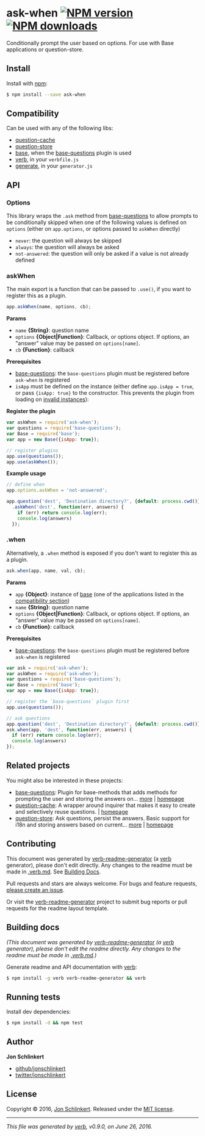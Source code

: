 # ask-when [![NPM version](https://img.shields.io/npm/v/ask-when.svg?style=flat)](https://www.npmjs.com/package/ask-when) [![NPM downloads](https://img.shields.io/npm/dm/ask-when.svg?style=flat)](https://npmjs.org/package/ask-when)

Conditionally prompt the user based on options. For use with Base applications or question-store.

## Install

Install with [npm](https://www.npmjs.com/):

```sh
$ npm install --save ask-when
```

## Compatibility

Can be used with any of the following libs:

* [question-cache](https://github.com/jonschlinkert/question-cache)
* [question-store](https://github.com/jonschlinkert/question-store)
* [base](https://github.com/node-base/base), when the [base-questions](https://github.com/node-base/base-questions) plugin is used
* [verb](https://github.com/verbose/verb), in your `verbfile.js`
* [generate](https://github.com/generate/generate), in your `generator.js`

## API

### Options

This library wraps the `.ask` method from [base-questions](https://github.com/node-base/base-questions) to allow prompts to be conditionally skipped when one of the following values is defined on `options` (either on `app.options`, or options passed to `askWhen` directly)

* `never`: the question will always be skipped
* `always`: the question will always be asked
* `not-answered`: the question will only be asked if a value is not already defined

### askWhen

The main export is a function that can be passed to `.use()`, if you want to register this as a plugin.

```js
app.askWhen(name, options, cb);
```

**Params**

* `name` **{String}**: question name
* `options` **{Object|Function}**: Callback, or options object. If options, an "answer" value may be passed on `options[name]`.
* `cb` **{Function}**: callback

**Prerequisites**

* [base-questions](https://github.com/node-base/base-questions): the `base-questions` plugin must be registered before `ask-when` is registered
* `isApp` must be defined on the instance (either define `app.isApp = true`, or pass `{isApp: true}` to the constructor. This prevents the plugin from loading on [invalid instances](https://github.com/node-base/is-valid-app)):

**Register the plugin**

```js
var askWhen = require('ask-when');
var questions = require('base-questions');
var Base = require('base');
var app = new Base({isApp: true});

// register plugins
app.use(questions());
app.use(askWhen());
```

**Example usage**

```js
// define when 
app.options.askWhen = 'not-answered';

app.question('dest', 'Destination directory?', {default: process.cwd()})
  .askWhen('dest', function(err, answers) {
    if (err) return console.log(err);
    console.log(answers)
  });
```

### .when

Alternatively, a `.when` method is exposed if you don't want to register this as a plugin.

```js
ask.when(app, name, val, cb);
```

**Params**

* `app` **{Object}**: instance of [base](https://github.com/node-base/base) (one of the applications listed in the [compatibility section](#compatibility))
* `name` **{String}**: question name
* `options` **{Object|Function}**: Callback, or options object. If options, an "answer" value may be passed on `options[name]`.
* `cb` **{Function}**: callback

**Prerequisites**

* [base-questions](https://github.com/node-base/base-questions): the `base-questions` plugin must be registered before `ask-when` is registered

```js
var ask = require('ask-when');
var askWhen = require('ask-when');
var questions = require('base-questions');
var Base = require('base');
var app = new Base({isApp: true});

// register the `base-questions` plugin first
app.use(questions());

// ask questions
app.question('dest', 'Destination directory?', {default: process.cwd()})
ask.when(app, 'dest', function(err, answers) {
  if (err) return console.log(err);
  console.log(answers)
});
```

## Related projects

You might also be interested in these projects:

* [base-questions](https://www.npmjs.com/package/base-questions): Plugin for base-methods that adds methods for prompting the user and storing the answers on… [more](https://github.com/node-base/base-questions) | [homepage](https://github.com/node-base/base-questions "Plugin for base-methods that adds methods for prompting the user and storing the answers on a project-by-project basis.")
* [question-cache](https://www.npmjs.com/package/question-cache): A wrapper around inquirer that makes it easy to create and selectively reuse questions. | [homepage](https://github.com/jonschlinkert/question-cache "A wrapper around inquirer that makes it easy to create and selectively reuse questions.")
* [question-store](https://www.npmjs.com/package/question-store): Ask questions, persist the answers. Basic support for i18n and storing answers based on current… [more](https://github.com/jonschlinkert/question-store) | [homepage](https://github.com/jonschlinkert/question-store "Ask questions, persist the answers. Basic support for i18n and storing answers based on current working directory.")

## Contributing

This document was generated by [verb-readme-generator](https://github.com/verbose/verb-readme-generator) (a [verb](https://github.com/verbose/verb) generator), please don't edit directly. Any changes to the readme must be made in [.verb.md](.verb.md). See [Building Docs](#building-docs).

Pull requests and stars are always welcome. For bugs and feature requests, [please create an issue](../../issues/new).

Or visit the [verb-readme-generator](https://github.com/verbose/verb-readme-generator) project to submit bug reports or pull requests for the readme layout template.

## Building docs

_(This document was generated by [verb-readme-generator](https://github.com/verbose/verb-readme-generator) (a [verb](https://github.com/verbose/verb) generator), please don't edit the readme directly. Any changes to the readme must be made in [.verb.md](.verb.md).)_

Generate readme and API documentation with [verb](https://github.com/verbose/verb):

```sh
$ npm install -g verb verb-readme-generator && verb
```

## Running tests

Install dev dependencies:

```sh
$ npm install -d && npm test
```

## Author

**Jon Schlinkert**

* [github/jonschlinkert](https://github.com/jonschlinkert)
* [twitter/jonschlinkert](http://twitter.com/jonschlinkert)

## License

Copyright © 2016, [Jon Schlinkert](https://github.com/jonschlinkert).
Released under the [MIT license](https://github.com/jonschlinkert/ask-when/blob/master/LICENSE).

***

_This file was generated by [verb](https://github.com/verbose/verb), v0.9.0, on June 26, 2016._